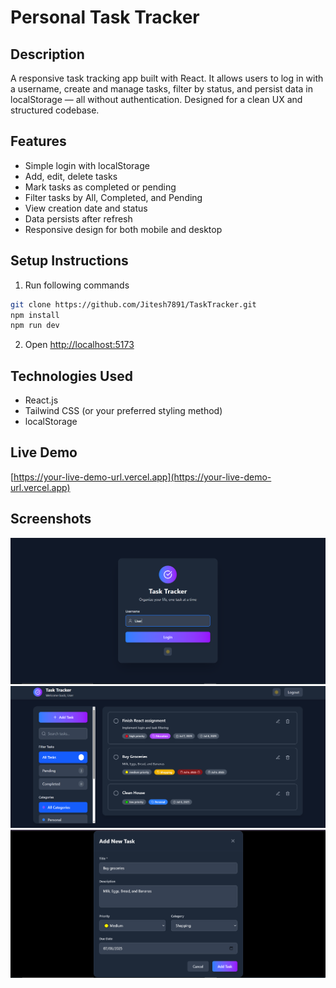 # Personal Task Tracker

## Description  
A responsive task tracking app built with React. It allows users to log in with a username, create and manage tasks, filter by status, and persist data in localStorage — all without authentication. Designed for a clean UX and structured codebase.

## Features  
- Simple login with localStorage  
- Add, edit, delete tasks  
- Mark tasks as completed or pending  
- Filter tasks by All, Completed, and Pending  
- View creation date and status  
- Data persists after refresh  
- Responsive design for both mobile and desktop

## Setup Instructions  
1. Run following commands
```bash
git clone https://github.com/Jitesh7891/TaskTracker.git
npm install
npm run dev
```
2. Open [http://localhost:5173](http://localhost:5173)

## Technologies Used  
- React.js  
- Tailwind CSS (or your preferred styling method)  
- localStorage  

## Live Demo  
[https://your-live-demo-url.vercel.app](https://your-live-demo-url.vercel.app)

## Screenshots  
![Task Dashboard](./screenshots/login.png)  
![Task Dashboard](./screenshots/Tasks.png)  
![Task Dashboard](./screenshots/TaskForm.png)  

